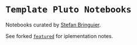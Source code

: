 # `Template Pluto Notebooks`

Notebooks curated by [Stefan Bringuier](https://stefanbringuier.info).

See forked [`featured`](https://github.com/JuliaPluto/featured) for iplementation notes.